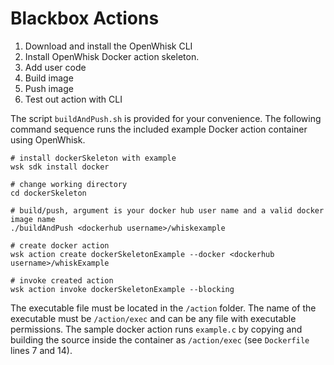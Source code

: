 Blackbox Actions
================

1. Download and install the OpenWhisk CLI
2. Install OpenWhisk Docker action skeleton.
3. Add user code
4. Build image
5. Push image
6. Test out action with CLI

The script `buildAndPush.sh` is provided for your convenience. The following command sequence
runs the included example Docker action container using OpenWhisk.

```
# install dockerSkeleton with example
wsk sdk install docker

# change working directory
cd dockerSkeleton

# build/push, argument is your docker hub user name and a valid docker image name
./buildAndPush <dockerhub username>/whiskexample

# create docker action
wsk action create dockerSkeletonExample --docker <dockerhub username>/whiskExample

# invoke created action
wsk action invoke dockerSkeletonExample --blocking
```

The executable file must be located in the `/action` folder.
The name of the executable must be `/action/exec` and can be any file with executable permissions.
The sample docker action runs `example.c` by copying and building the source inside the container
as `/action/exec` (see `Dockerfile` lines 7 and 14).
